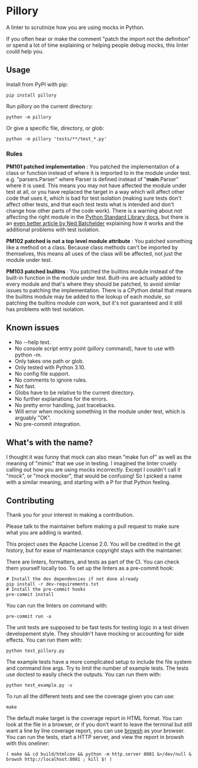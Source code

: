 # Pillory

A linter to scrutinize how you are using mocks in Python.

If you often hear or make the comment "patch the import not the definition" or
spend a lot of time explaining or helping people debug mocks, this linter could
help you.

## Usage

Install from PyPI with pip:

```
pip install pillory
```

Run pillory on the current directory:

```
python -m pillory
```

Or give a specific file, directory, or glob:

```
python -m pillory 'tests/**/test_*.py'
```

### Rules

**PM101 patched implementation**
: You patched the implementation of a class or function instead of where it is
imported to in the module under test. e.g. "parsers.Parser" where Parser is
defined instead of "__main__.Parser" where it is used. This means you may not
have affected the module under test at all, or you have replaced the target in a
way which will affect other code that uses it, which is bad for test isolation
(making sure tests don't affect other tests, and that each test tests what is
intended and don't change how other parts of the code work). There is a warning
about not affecting the right module in the [Python Standard Library
docs][stdlibdocs], but there is an [even better article by Ned
Batchelder][nedbat] explaining how it works and the additional problems with
test isolation.

**PM102 patched is not a top level module attribute**
: You patched something like a method on a class. Because class methods can't be
imported by themselves, this means all uses of the class will be affected, not
just the module under test.

**PM103 patched builtins**
: You patched the builtins module instead of the built-in function in the module
under test. Built-ins are actually added to every module and that's where they
should be patched, to avoid similar issues to patching the implementation. There
is a CPython detail that means the builtins module may be added to the lookup of
each module, so patching the builtins module _can_ work, but it's not guaranteed
and it still has problems with test isolation.

[stdlibdocs]: https://docs.python.org/3/library/unittest.mock.html#where-to-patch
[nedbat]: https://nedbatchelder.com/blog/201908/why_your_mock_doesnt_work.html

## Known issues

* No --help text.
* No console script entry point (pillory command), have to use with python -m.
* Only takes one path or glob.
* Only tested with Python 3.10.
* No config file support.
* No comments to ignore rules.
* Not fast.
* Globs have to be relative to the current directory.
* No further explanations for the errors.
* No pretty error handling, just tracebacks.
* Will error when mocking something in the module under test, which is arguably
  "OK".
* No pre-commit integration.

## What's with the name?

I thought it was funny that mock can also mean "make fun of" as well as the
meaning of "mimic" that we use in testing. I imagined the linter cruelly calling
out how you are using mocks incorrectly. Except I couldn't call it "mock", or
"mock mocker", that would be confusing! So I picked a name with a similar
meaning, and starting with a P for that Python feeling.

## Contributing

Thank you for your interest in making a contribution.

Please talk to the maintainer before making a pull request to make sure what you
are adding is wanted.

This project uses the Apache License 2.0. You will be credited in the git
history, but for ease of maintenance copyright stays with the maintainer.

There are linters, formatters, and tests as part of the CI. You can check them
yourself locally too. To set up the linters as a pre-commit hook:

```
# Install the dev dependencies if not done already
pip install -r dev-requirements.txt
# Install the pre-commit hooks
pre-commit install
```

You can run the linters on command with:

```
pre-commit run -a
```

The unit tests are supposed to be fast tests for testing logic in a test driven
developement style. They shouldn't have mocking or accounting for side effects.
You can run them with:

```
python test_pillory.py
```

The example tests have a more complicated setup to include the file system and
command line args. Try to limit the number of example tests. The tests use
doctest to easily check the outputs. You can run them with:

```
python test_example.py -v
```

To run all the different tests and see the coverage given you can use:

```
make
```

The default make target is the coverage report in HTML format. You can look at
the file in a browser, or if you don’t want to leave the terminal but still want
a line by line coverage report, you can use [browsh][browsh] as your browser.
You can run the tests, start a HTTP server, and view the report in browsh with
this oneliner:

```
( make && cd build/htmlcov && python -m http.server 8081 &>/dev/null & browsh http://localhost:8081 ; kill $! )
```

[browsh]: https://www.brow.sh
